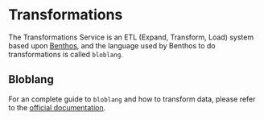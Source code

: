# Transformations

The Transformations Service is an ETL (Expand, Transform, Load) system based upon [Benthos](https://www.benthos.dev/), and the language used by Benthos to do transformations is called `bloblang`.

## Bloblang

For an complete guide to `bloblang` and how to transform data, please refer to the [official documentation](https://www.benthos.dev/docs/guides/bloblang/about).